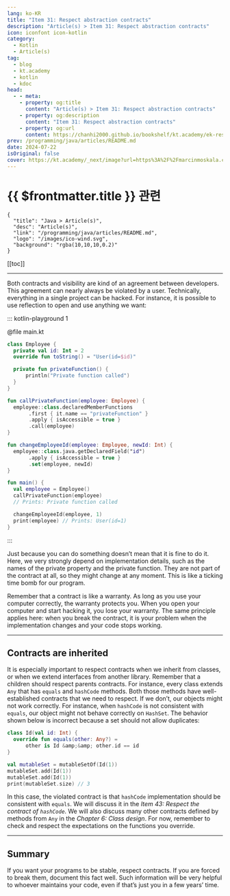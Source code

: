 ```yaml
---
lang: ko-KR
title: "Item 31: Respect abstraction contracts"
description: "Article(s) > Item 31: Respect abstraction contracts"
icon: iconfont icon-kotlin
category: 
  - Kotlin
  - Article(s)
tag: 
  - blog
  - kt.academy
  - kotlin
  - kdoc
head:
  - - meta:
    - property: og:title
      content: "Article(s) > Item 31: Respect abstraction contracts"
    - property: og:description
      content: "Item 31: Respect abstraction contracts"
    - property: og:url
      content: https://chanhi2000.github.io/bookshelf/kt.academy/ek-respect-contracts.html
prev: /programming/java/articles/README.md
date: 2024-07-22
isOriginal: false
cover: https://kt.academy/_next/image?url=https%3A%2F%2Fmarcinmoskala.com%2FEffectiveKotlin-Book%2Fpromotion%2Frespect_contracts.jpg&w=1200&q=75
---
```


# {{ $frontmatter.title }} 관련

```component VPCard
{
  "title": "Java > Article(s)",
  "desc": "Article(s)",
  "link": "/programming/java/articles/README.md",
  "logo": "/images/ico-wind.svg",
  "background": "rgba(10,10,10,0.2)"
}
```

[[toc]]

---

<SiteInfo
  name="Item 31: Respect abstraction contracts"
  desc="Just because we can do something, does not mean we should. How to respect abstraction contracts and why it is so important."
  url="https://kt.academy/article/ek-respect-contracts"
  logo="https://kt.academy/logo.png"
  preview="https://kt.academy/_next/image?url=https%3A%2F%2Fmarcinmoskala.com%2FEffectiveKotlin-Book%2Fpromotion%2Frespect_contracts.jpg&w=1200&q=75"/>

Both contracts and visibility are kind of an agreement between developers. This agreement can nearly always be violated by a user. Technically, everything in a single project can be hacked. For instance, it is possible to use reflection to open and use anything we want:

::: kotlin-playground 1

@file main.kt

```kotlin
class Employee {
  private val id: Int = 2
  override fun toString() = "User(id=$id)"

  private fun privateFunction() {
      println("Private function called")
  }
}

fun callPrivateFunction(employee: Employee) {
  employee::class.declaredMemberFunctions
       .first { it.name == "privateFunction" }
       .apply { isAccessible = true }
       .call(employee)
}

fun changeEmployeeId(employee: Employee, newId: Int) {
  employee::class.java.getDeclaredField("id")
       .apply { isAccessible = true }
       .set(employee, newId)
}

fun main() {
  val employee = Employee()
  callPrivateFunction(employee)
  // Prints: Private function called

  changeEmployeeId(employee, 1)
  print(employee) // Prints: User(id=1)
}
```

:::

Just because you can do something doesn’t mean that it is fine to do it. Here, we very strongly depend on implementation details, such as the names of the private property and the private function. They are not part of the contract at all, so they might change at any moment. This is like a ticking time bomb for our program.

Remember that a contract is like a warranty. As long as you use your computer correctly, the warranty protects you. When you open your computer and start hacking it, you lose your warranty. The same principle applies here: when you break the contract, it is your problem when the implementation changes and your code stops working.

---

## Contracts are inherited

It is especially important to respect contracts when we inherit from classes, or when we extend interfaces from another library. Remember that a children should respect parents contracts. For instance, every class extends `Any` that has `equals` and `hashCode` methods. Both those methods have well-established contracts that we need to respect. If we don’t, our objects might not work correctly. For instance, when `hashCode` is not consistent with `equals`, our object might not behave correctly on `HashSet`. The behavior shown below is incorrect because a set should not allow duplicates:

```kotlin
class Id(val id: Int) {
  override fun equals(other: Any?) =
      other is Id &amp;&amp; other.id == id
}

val mutableSet = mutableSetOf(Id(1))
mutableSet.add(Id(1))
mutableSet.add(Id(1))
print(mutableSet.size) // 3
```

In this case, the violated contract is that `hashCode` implementation should be consistent with `equals`. We will discuss it in the *Item 43: Respect the contract of `hashCode`*. We will also discuss many other contracts defined by methods from `Any` in the *Chapter 6: Class design*. For now, remember to check and respect the expectations on the functions you override.

---

## Summary

If you want your programs to be stable, respect contracts. If you are forced to break them, document this fact well. Such information will be very helpful to whoever maintains your code, even if that’s just you in a few years’ time.
